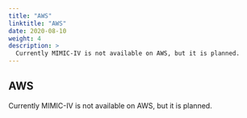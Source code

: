 ```yaml
---
title: "AWS"
linktitle: "AWS"
date: 2020-08-10
weight: 4
description: >
  Currently MIMIC-IV is not available on AWS, but it is planned.
---
```


## AWS

Currently MIMIC-IV is not available on AWS, but it is planned.

<!-- 

Recently, the MIT Laboratory of Computational Physiology (LCP) started hosting the MIMIC-IV dataset on the AWS cloud through the AWS Public Dataset program. You can now use the MIMIC-IV dataset via S3 without having to download, copy, or pay to store it. Instead, you can analyze the MIMIC-IV dataset in the AWS Cloud using AWS services like Amazon EC2, Athena, AWS Lambda, or Amazon EMR. AWS Cloud availability enables quicker and cheaper research into the dataset.

Services like Athena also offer you new analytical approaches to the MIMIC-IV dataset. Using Athena, you can execute standard SQL queries against MIMIC-IV without first loading the data into a database. Because you can reference the MIMIC-IV dataset hosted by MIT LCP in Amazon S3, your analyses always reference the most recent version of the MIMIC-IV dataset. Live hosting reduces upfront time and effort, eliminates data synchronization issues, improves data analysis, and reduces overall study costs.

Once you have successfully requested access to MIMIC-IV on AWS, you can follow the instructions linked below. These instructions initialize and execute an entire study performed on MIMIC-IV using a hosted Jupyter notebook service on AWS.

https://aws.amazon.com/blogs/big-data/perform-biomedical-informatics-without-a-database-using-mimic-iii-data-and-amazon-athena/

-->